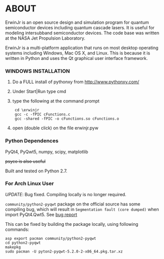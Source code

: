 ABOUT
=====

ErwinJr is an open source design and simulation program for quantum semiconductor devices including quantum cascade lasers. It is useful for modeling intersubband semiconductor devices.  The code base was written at the NASA Jet Propulsion Laboratory.

ErwinJr is a multi-platform application that runs on most desktop operating systems including Windows, Mac OS X, and Linux.  This is because it is written in Python and uses the Qt graphical user interface framework.

### WINDOWS INSTALLATION ###

1) Do a FULL install of pythonxy from http://www.pythonxy.com/

2) Under Start|Run type cmd

3) type the following at the command prompt

		cd \erwinjr
		gcc -c -fPIC cFunctions.c
		gcc -shared -fPIC -o cFunctions.so cFunctions.o

4) open (double click) on the file erwinjr.pyw


### Python Dependences ###

PyQt4, PyQwt5, numpy, scipy, matplotlib

~~psyco is also useful~~

Built and tested on Python 2.7.

### For Arch Linux User ###

*UPDATE*: Bug fixed. Compiling locally is no longer required. 

`community/python2-pyqwt` package on the official source has some compiling bug, which will result in `Segmentation fault (core dumped)` when import PyQt4.Qwt5. See [bug report](https://bugs.archlinux.org/task/53918?project=5&cat%5B0%5D=33&string=python2-pyqwt) 

This can be fixed by building the package locally, using following commands: 

	asp export pacman community/python2-pyqwt
	cd python2-pyqwt
	makepkg
	sudo pacman -U pyton2-pyqwt-5.2.0-2-x86_64.pkg.tar.xz

